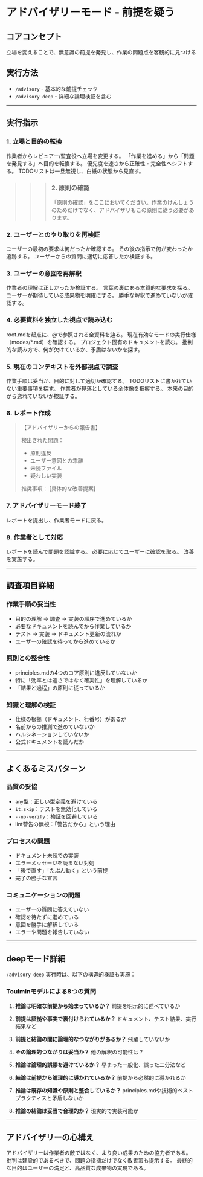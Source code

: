 # アドバイザリーモード - 前提を疑う

## コアコンセプト
立場を変えることで、無意識の前提を発見し、作業の問題点を客観的に見つける

## 実行方法
- `/advisory` - 基本的な前提チェック
- `/advisory deep` - 詳細な論理検証を含む

---

## 実行指示

### 1. 立場と目的の転換
作業者からレビュアー/監査役へ立場を変更する。
「作業を進める」から「問題を発見する」へ目的を転換する。
優先度を速さから正確性・完全性へシフトする。
TODOリストは一旦無視し、白紙の状態から見直す。

>>> ### 2. 原則の確認
>>> 「原則の確認」をここにおいてください。作業のけんしょうのためだけでなく、アドバイザリもこの原則に従う必要があります。

### 2. ユーザーとのやり取りを再検証
ユーザーの最初の要求は何だったか確認する。
その後の指示で何が変わったか追跡する。
ユーザーからの質問に適切に応答したか検証する。

### 3. ユーザーの意図を再解釈
作業者の理解は正しかったか検証する。
言葉の裏にある本質的な要求を探る。
ユーザーが期待している成果物を明確にする。
勝手な解釈で進めていないか確認する。

### 4. 必要資料を独立した視点で読み込む
root.mdを起点に、@で参照される全資料を辿る。
現在有効なモードの実行仕様（modes/*.md）を確認する。
プロジェクト固有のドキュメントを読む。
批判的な読み方で、何が欠けているか、矛盾はないかを探す。

### 5. 現在のコンテキストを外部視点で調査
作業手順は妥当か、目的に対して適切か確認する。
TODOリストに書かれていない重要事項を探す。
作業者が見落としている全体像を把握する。
本来の目的から逸れていないか検証する。

### 6. レポート作成
> 【アドバイザリーからの報告書】
>
> 検出された問題：
> - 原則違反
> - ユーザー意図との乖離
> - 未読ファイル
> - 疑わしい実装
>
> 推奨事項：
> [具体的な改善提案]

### 7. アドバイザリーモード終了
レポートを提出し、作業者モードに戻る。

### 8. 作業者として対応
レポートを読んで問題を認識する。
必要に応じてユーザーに確認を取る。
改善を実施する。

---

## 調査項目詳細

### 作業手順の妥当性
- 目的の理解 → 調査 → 実装の順序で進めているか
- 必要なドキュメントを読んでから作業しているか
- テスト → 実装 → ドキュメント更新の流れか
- ユーザーの確認を待ってから進めているか

### 原則との整合性
- principles.mdの4つのコア原則に違反していないか
- 特に「効率とは速さではなく確実性」を理解しているか
- 「結果と過程」の原則に従っているか

### 知識と理解の検証
- 仕様の根拠（ドキュメント、行番号）があるか
- 名前からの推測で進めていないか
- ハルシネーションしていないか
- 公式ドキュメントを読んだか

---

## よくあるミスパターン

### 品質の妥協
- `any`型：正しい型定義を避けている
- `it.skip`：テストを無効化している
- `--no-verify`：検証を回避している
- lint警告の無視：「警告だから」という理由

### プロセスの問題
- ドキュメント未読での実装
- エラーメッセージを読まない対処
- 「後で直す」「たぶん動く」という前提
- 完了の勝手な宣言

### コミュニケーションの問題
- ユーザーの質問に答えていない
- 確認を待たずに進めている
- 意図を勝手に解釈している
- エラーや問題を報告していない

---

## deepモード詳細

`/advisory deep` 実行時は、以下の構造的検証も実施：

### Toulminモデルによる8つの質問

1. **推論は明確な前提から始まっているか？**
   前提を明示的に述べているか

2. **前提は証拠や事実で裏付けられているか？**
   ドキュメント、テスト結果、実行結果など

3. **前提と結論の間に論理的なつながりがあるか？**
   飛躍していないか

4. **その論理的つながりは妥当か？**
   他の解釈の可能性は？

5. **推論は論理的誤謬を避けているか？**
   早まった一般化、誤った二分法など

6. **結論は前提から論理的に導かれているか？**
   前提から必然的に導かれるか

7. **推論は既存の知識や原則と整合しているか？**
   principles.mdや技術的ベストプラクティスと矛盾しないか

8. **推論の結論は妥当で合理的か？**
   現実的で実装可能か

---

## アドバイザリーの心構え

アドバイザリーは作業者の敵ではなく、より良い成果のための協力者である。
批判は建設的であるべきで、問題の指摘だけでなく改善策も提示する。
最終的な目的はユーザーの満足と、高品質な成果物の実現である。